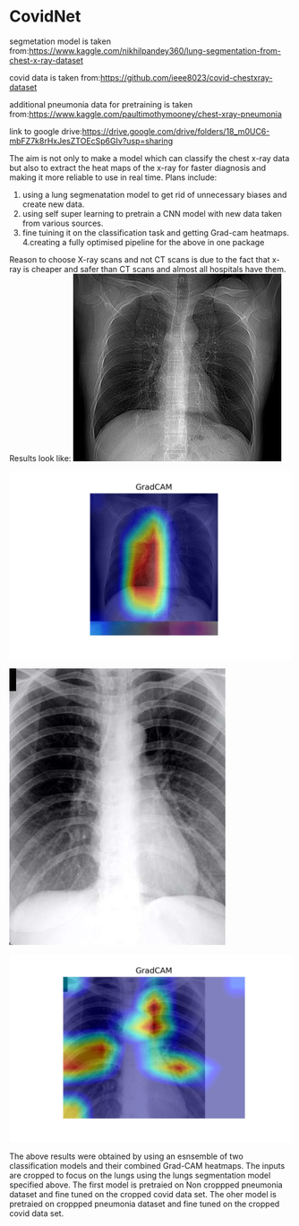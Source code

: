 # CovidNet
segmetation model is taken from:https://www.kaggle.com/nikhilpandey360/lung-segmentation-from-chest-x-ray-dataset

covid data is taken from:https://github.com/ieee8023/covid-chestxray-dataset

additional pneumonia data for pretraining is taken from:https://www.kaggle.com/paultimothymooney/chest-xray-pneumonia

link to google drive:https://drive.google.com/drive/folders/18_m0UC6-mbFZ7k8rHxJesZTOEcSp6GIv?usp=sharing

The aim is not only to make a model which can classify the chest x-ray data but also to extract the heat maps  of the x-ray for faster diagnosis and making it more reliable to use in real time.
Plans include:
1. using a lung segmenatation model to get rid of unnecessary biases and create new data.
2. using self super learning to pretrain a CNN model with new data taken from various sources.
3. fine tuining it on the classification task and getting Grad-cam heatmaps.
4.creating a fully optimised pipeline for the above in one package

Reason to choose X-ray scans and not CT scans is due to the fact that x-ray is cheaper and safer than CT scans and almost all hospitals have them.
Results look like:
![Normal Lungs](https://github.com/mano3-1/CovidNet/blob/master/results/normal.jpeg)

![gradcam of normal Lungs](https://github.com/mano3-1/CovidNet/blob/master/results/grad_cam_normal.jpeg)

![Covid 19 affected lungs](https://github.com/mano3-1/CovidNet/blob/master/results/covid.jpeg)

![Grad cam of covid 19 affected lungs](https://github.com/mano3-1/CovidNet/blob/master/results/gradcam_covid.jpeg)

The above results were obtained by using an esnsemble of two classification models and their combined Grad-CAM heatmaps.
The inputs are cropped to focus on the lungs using the lungs segmentation model specified above.
The first model is pretraied on Non croppped pneumonia dataset and fine tuned on the cropped covid data set.
The oher model is pretraied on croppped pneumonia dataset and fine tuned on the cropped covid data set.



